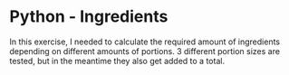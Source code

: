 # Python - Ingredients

In this exercise, I needed to calculate the required amount of ingredients depending on different amounts of portions.
3 different portion sizes are tested, but in the meantime they also get added to a total.